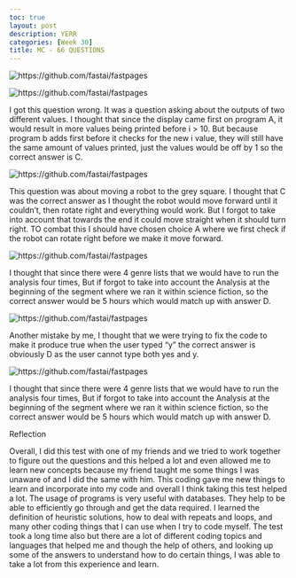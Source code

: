 ```yaml
---
toc: true
layout: post
description: YERR
categories: [Week 30]
title: MC - 66 QUESTIONS
---
```


![]({{site.baseurl}}/images2/lm.png "https://github.com/fastai/fastpages")

![]({{site.baseurl}}/images2/lmn.png "https://github.com/fastai/fastpages")

I got this question wrong. It was a question asking about the outputs of two different values. I thought that since the display came first on program A, it would result in more values being printed before i > 10. But because program b adds first before it checks for the new i value, they will still have the same amount of values printed, just the values would be off by 1 so the correct answer is C.


![]({{site.baseurl}}/images2/lmno.png "https://github.com/fastai/fastpages")

This question was about moving a robot to the grey square. I thought that C was the correct answer as I thought the robot would move forward until it couldn’t, then rotate right and everything would work. But I forgot to take into account that towards the end it could move straight when it should turn right. TO combat this I should have chosen choice A where we first check if the robot can rotate right before we make it move forward.


![]({{site.baseurl}}/images2/lmnop.png "https://github.com/fastai/fastpages")

I thought that since there were 4 genre lists that we would have to run the analysis four times, But if forgot to take into account the Analysis at the beginning of the segment where we ran it within science fiction, so the correct answer would be 5 hours which would match up with answer D.

![]({{site.baseurl}}/images2/lmnopq.png "https://github.com/fastai/fastpages")

Another mistake by me, I thought that we were trying to fix the code to make it produce true when the user typed “y” the correct answer is obviously D as the user cannot type both yes and y.


![]({{site.baseurl}}/images2/lmnopqr.png "https://github.com/fastai/fastpages")

I thought that since there were 4 genre lists that we would have to run the analysis four times, But if forgot to take into account the Analysis at the beginning of the segment where we ran it within science fiction, so the correct answer would be 5 hours which would match up with answer D.


Reflection

Overall, I did this test with one of my friends and we tried to work together to figure out the questions and this helped a lot and even allowed me to learn new concepts because my friend taught me some things I was unaware of and I did the same with him. This coding gave me new things to learn and incorporate into my code and overall I think taking this test helped a lot. 
The usage of programs is very useful with databases. They help to be able to efficiently go through and get the data required. I learned the definition of heuristic solutions, how to deal with repeats and loops, and many other coding things that I can use when I try to code myself. The test took a long time also but there are a lot of different coding topics and languages that helped me and though the help of others, and looking up some of the answers to understand how to do certain things, I was able to take a lot from this experience and learn. 
